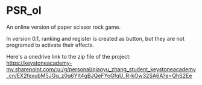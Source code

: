 # PSR_ol
An online version of paper scissor rock game. 

In version 0.1, ranking and register is created as button, but they are not programed to activate their effects. 

Here's a onedrive link to the zip file of the project: https://keystoneacademy-my.sharepoint.com/:u:/g/personal/qiaoyu_zhang_student_keystoneacademy_cn/EX2fexubM5JGq_z0q6YIt4gBJQeFYoGfqU_R-kOw32SA6A?e=QhS2Ee
